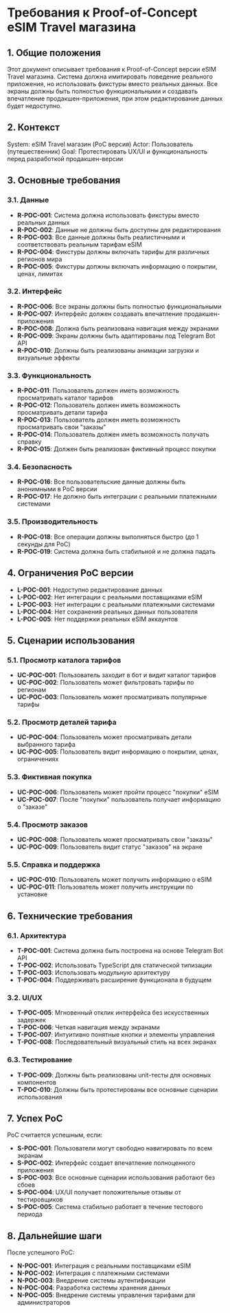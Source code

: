 # Требования к Proof-of-Concept eSIM Travel магазина

## 1. Общие положения

Этот документ описывает требования к Proof-of-Concept версии eSIM Travel магазина. Система должна имитировать поведение реального приложения, но использовать фикстуры вместо реальных данных. Все экраны должны быть полностью функциональными и создавать впечатление продакшен-приложения, при этом редактирование данных будет недоступно.

## 2. Контекст

System: eSIM Travel магазин (PoC версия)
Actor: Пользователь (путешественник)
Goal: Протестировать UX/UI и функциональность перед разработкой продакшен-версии

## 3. Основные требования

### 3.1. Данные
- **R-POC-001**: Система должна использовать фикстуры вместо реальных данных
- **R-POC-002**: Данные не должны быть доступны для редактирования
- **R-POC-003**: Все данные должны быть реалистичными и соответствовать реальным тарифам eSIM
- **R-POC-004**: Фикстуры должны включать тарифы для различных регионов мира
- **R-POC-005**: Фикстуры должны включать информацию о покрытии, ценах, лимитах

### 3.2. Интерфейс
- **R-POC-006**: Все экраны должны быть полностью функциональными
- **R-POC-007**: Интерфейс должен создавать впечатление продакшен-приложения
- **R-POC-008**: Должна быть реализована навигация между экранами
- **R-POC-009**: Экраны должны быть адаптированы под Telegram Bot API
- **R-POC-010**: Должны быть реализованы анимации загрузки и визуальные эффекты

### 3.3. Функциональность
- **R-POC-011**: Пользователь должен иметь возможность просматривать каталог тарифов
- **R-POC-012**: Пользователь должен иметь возможность просматривать детали тарифа
- **R-POC-013**: Пользователь должен иметь возможность просматривать свои "заказы"
- **R-POC-014**: Пользователь должен иметь возможность получать справку
- **R-POC-015**: Должен быть реализован фиктивный процесс покупки

### 3.4. Безопасность
- **R-POC-016**: Все пользовательские данные должны быть анонимными в PoC версии
- **R-POC-017**: Не должно быть интеграции с реальными платежными системами

### 3.5. Производительность
- **R-POC-018**: Все операции должны выполняться быстро (до 1 секунды для PoC)
- **R-POC-019**: Система должна быть стабильной и не должна падать

## 4. Ограничения PoC версии

- **L-POC-001**: Недоступно редактирование данных
- **L-POC-002**: Нет интеграции с реальными поставщиками eSIM
- **L-POC-003**: Нет интеграции с реальными платежными системами
- **L-POC-004**: Нет сохранения реальных данных пользователя
- **L-POC-005**: Нет поддержки реальных eSIM аккаунтов

## 5. Сценарии использования

### 5.1. Просмотр каталога тарифов
- **UC-POC-001**: Пользователь заходит в бот и видит каталог тарифов
- **UC-POC-002**: Пользователь может фильтровать тарифы по регионам
- **UC-POC-003**: Пользователь может просматривать популярные тарифы

### 5.2. Просмотр деталей тарифа
- **UC-POC-004**: Пользователь может просматривать детали выбранного тарифа
- **UC-POC-005**: Пользователь видит информацию о покрытии, ценах, ограничениях

### 5.3. Фиктивная покупка
- **UC-POC-006**: Пользователь может пройти процесс "покупки" eSIM
- **UC-POC-007**: После "покупки" пользователь получает информацию о "заказе"

### 5.4. Просмотр заказов
- **UC-POC-008**: Пользователь может просматривать свои "заказы"
- **UC-POC-009**: Пользователь видит статус "заказов" на экране

### 5.5. Справка и поддержка
- **UC-POC-010**: Пользователь может получить информацию о eSIM
- **UC-POC-011**: Пользователь может получить инструкции по установке

## 6. Технические требования

### 6.1. Архитектура
- **T-POC-001**: Система должна быть построена на основе Telegram Bot API
- **T-POC-002**: Использовать TypeScript для статической типизации
- **T-POC-003**: Использовать модульную архитектуру
- **T-POC-004**: Поддерживать расширение функционала в будущем

### 3.2. UI/UX
- **T-POC-005**: Мгновенный отклик интерфейса без искусственных задержек
- **T-POC-006**: Четкая навигация между экранами
- **T-POC-007**: Интуитивно понятные кнопки и элементы управления
- **T-POC-008**: Последовательный визуальный стиль на всех экранах

### 6.3. Тестирование
- **T-POC-009**: Должны быть реализованы unit-тесты для основных компонентов
- **T-POC-010**: Должны быть протестированы все основные сценарии использования

## 7. Успех PoC

PoC считается успешным, если:
- **S-POC-001**: Пользователи могут свободно навигировать по всем экранам
- **S-POC-002**: Интерфейс создает впечатление полноценного приложения
- **S-POC-003**: Все основные сценарии использования работают без сбоев
- **S-POC-004**: UX/UI получает положительные отзывы от тестировщиков
- **S-POC-005**: Система стабильно работает в течение тестового периода

## 8. Дальнейшие шаги

После успешного PoC:
- **N-POC-001**: Интеграция с реальными поставщиками eSIM
- **N-POC-002**: Интеграция с платежными системами
- **N-POC-003**: Внедрение системы аутентификации
- **N-POC-004**: Разработка системы хранения данных
- **N-POC-005**: Внедрение системы управления тарифами для администраторов